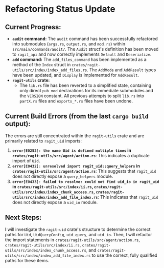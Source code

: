 # Refactoring Status Update

## Current Progress:

*   **`audit` command:** The `audit` command has been successfully refactored into submodules (`args.rs`, `output.rs`, and `mod.rs`) within `src/main/commands/audit/`. The `Audit` struct's definition has been moved to `ragit_api` and now correctly implements `Default` and `Deserialize`.
*   **`add` command:** The `add_files_command` has been implemented as a method of the `Index` struct in `crates/ragit-utils/src/index/index_add_files.rs`. The `AddMode` and `AddResult` types have been updated, and `Display` is implemented for `AddResult`.
*   **`ragit-utils` crate:**
    *   The `lib.rs` file has been reverted to a simplified state, containing only direct `pub mod` declarations for its immediate submodules and the `VERSION` constant. All previous attempts to split `lib.rs` into `partX.rs` files and `exports_*.rs` files have been undone.

## Current Build Errors (from the last `cargo build` output):

The errors are still concentrated within the `ragit-utils` crate and are primarily related to `ragit_uid` imports:

1.  **`error[E0252]: the name Uid is defined multiple times` in `crates/ragit-utils/src/agent/action.rs`**: This indicates a duplicate import of `Uid`.
2.  **`error[E0432]: unresolved import ragit_uid::query_helpers` in `crates/ragit-utils/src/agent/action.rs`**: This suggests that `ragit_uid` does not directly expose a `query_helpers` module.
3.  **`error[E0433]: failed to resolve: could not find uid_io in ragit_uid` in `crates/ragit-utils/src/index/ii.rs`, `crates/ragit-utils/src/index/index_chunk_access.rs`, `crates/ragit-utils/src/index/index_add_file_index.rs`**: This indicates that `ragit_uid` does not directly expose a `uid_io` module.

## Next Steps:

I will investigate the `ragit-uid` crate's structure to determine the correct paths for `Uid`, `UidQueryConfig`, `uid_query`, and `uid_io`. Then, I will refactor the import statements in `crates/ragit-utils/src/agent/action.rs`, `crates/ragit-utils/src/index/ii.rs`, `crates/ragit-utils/src/index/index_chunk_access.rs`, and `crates/ragit-utils/src/index/index_add_file_index.rs` to use the correct, fully qualified paths for these items.
